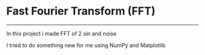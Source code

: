 # Fast Fourier Transform (FFT)
***
In this project i made FFT of 2 sin and noise

I tried to do something new for me using NumPy and Matplotlib
